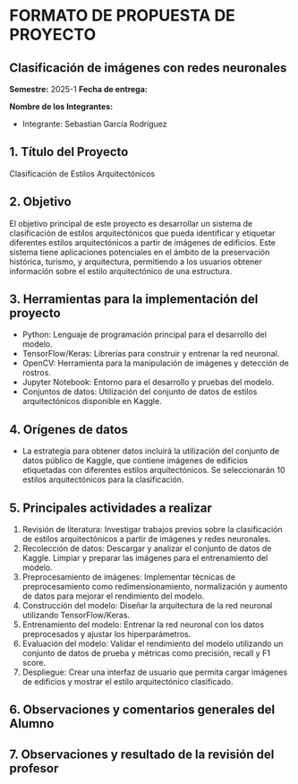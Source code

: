 # FORMATO DE PROPUESTA DE PROYECTO
## Clasificación de imágenes con redes neuronales
**Semestre:** 2025-1
**Fecha de entrega:** 

**Nombre de los Integrantes:**
- Integrante: Sebastian García Rodríguez


## 1. Título del Proyecto
Clasificación de Estilos Arquitectónicos

## 2. Objetivo
El objetivo principal de este proyecto es desarrollar un sistema de clasificación de estilos arquitectónicos que pueda
identificar y etiquetar diferentes estilos arquitectónicos a partir de imágenes de edificios. Este sistema tiene aplicaciones
potenciales en el ámbito de la preservación histórica, turismo, y arquitectura, permitiendo a los usuarios obtener
información sobre el estilo arquitectónico de una estructura.

## 3. Herramientas para la implementación del proyecto
- Python: Lenguaje de programación principal para el desarrollo del modelo.
- TensorFlow/Keras: Librerías para construir y entrenar la red neuronal.
- OpenCV: Herramienta para la manipulación de imágenes y detección de rostros.
- Jupyter Notebook: Entorno para el desarrollo y pruebas del modelo.
- Conjuntos de datos: Utilización del conjunto de datos de estilos arquitectónicos disponible en Kaggle.

## 4. Orígenes de datos
- La estrategia para obtener datos incluirá la utilización del conjunto de datos público de Kaggle, que contiene
imágenes de edificios etiquetadas con diferentes estilos arquitectónicos. Se seleccionarán 10 estilos
arquitectónicos para la clasificación.

## 5. Principales actividades a realizar
1. Revisión de literatura: Investigar trabajos previos sobre la clasificación de estilos arquitectónicos a partir de imágenes y
redes neuronales.
2. Recolección de datos: Descargar y analizar el conjunto de datos de Kaggle. Limpiar y preparar las imágenes para el
entrenamiento del modelo.
3. Preprocesamiento de imágenes: Implementar técnicas de preprocesamiento como redimensionamiento, normalización
y aumento de datos para mejorar el rendimiento del modelo.
4. Construcción del modelo: Diseñar la arquitectura de la red neuronal utilizando TensorFlow/Keras.
5. Entrenamiento del modelo: Entrenar la red neuronal con los datos preprocesados y ajustar los hiperparámetros.
6. Evaluación del modelo: Validar el rendimiento del modelo utilizando un conjunto de datos de prueba y métricas como
precisión, recall y F1 score.
7. Despliegue: Crear una interfaz de usuario que permita cargar imágenes de edificios y mostrar el estilo arquitectónico
clasificado.

## 6. Observaciones y comentarios generales del Alumno

## 7. Observaciones y resultado de la revisión del profesor